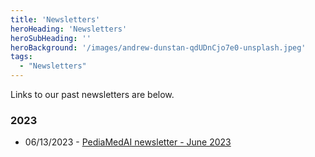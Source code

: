 ```yaml
---
title: 'Newsletters'
heroHeading: 'Newsletters'
heroSubHeading: ''
heroBackground: '/images/andrew-dunstan-qdUDnCjo7e0-unsplash.jpeg'
tags:
  - "Newsletters"
---
```



 Links to our past newsletters are below.

### 2023

* 06/13/2023 - [PediaMedAI newsletter - June 2023]()


